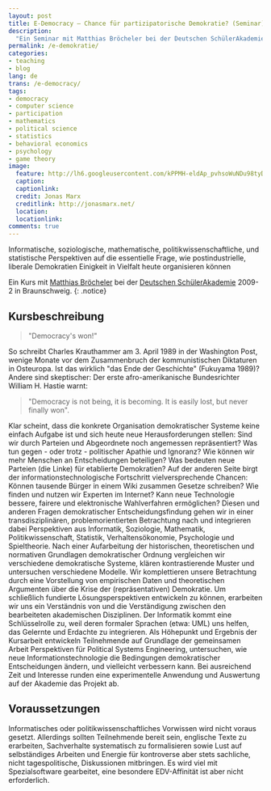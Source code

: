 ```yaml
---
layout: post
title: E-Democracy – Chance für partizipatorische Demokratie? (Seminar)
description:
  "Ein Seminar mit Matthias Bröcheler bei der Deutschen SchülerAkademie 2009-2 in Braunschweig"
permalink: /e-demokratie/
categories:
- teaching
- blog
lang: de
trans: /e-democracy/
tags:
- democracy
- computer science
- participation
- mathematics
- political science
- statistics
- behavioral economics
- psychology
- game theory
image:
  feature: http://lh6.googleusercontent.com/kPPMH-eldAp_pvhsoWuNDu98tyDbnCt4YrqCxsy1ABjH=w884-h246-no
  caption:
  captionlink:
  credit: Jonas Marx
  creditlink: http://jonasmarx.net/
  location:
  locationlink:
comments: true
---
```


Informatische, soziologische, mathematische, politikwissenschaftliche, und statistische Perspektiven auf die essentielle Frage, wie postindustrielle, liberale Demokratien Einigkeit in Vielfalt heute organisieren können

<!--more-->

Ein Kurs mit [Matthias Bröcheler](http://www.matthiasb.com) bei der [Deutschen SchülerAkademie](http://www.deutsche-schuelerakademie.de) 2009-2 in Braunschweig.
{: .notice}


## Kursbeschreibung

>"Democracy's won!"

So schreibt Charles Krauthammer am 3. April 1989 in der Washington Post, wenige Monate vor dem Zusammenbruch der kommunistischen Diktaturen in Osteuropa.
Ist das wirklich "das Ende der Geschichte" (Fukuyama 1989)?
Andere sind skeptischer:
Der erste afro-amerikanische Bundesrichter William H. Hastie warnt:

>"Democracy is not being, it is becoming. It is easily lost, but never finally won".

Klar scheint, dass die konkrete Organisation demokratischer Systeme keine einfach Aufgabe ist und sich heute neue Herausforderungen stellen:
Sind wir durch Parteien und Abgeordnete noch angemessen repräsentiert?
Was tun gegen - oder trotz - politischer Apathie und Ignoranz?
Wie können wir mehr Menschen an Entscheidungen beteiligen? Was bedeuten neue Parteien (die Linke) für etablierte Demokratien?
Auf der anderen Seite birgt der informationstechnologische Fortschritt vielversprechende Chancen:
Können tausende Bürger in einem Wiki zusammen Gesetze schreiben?
Wie finden und nutzen wir Experten im Internet?
Kann neue Technologie bessere, fairere und elektronische Wahlverfahren ermöglichen?
Diesen und anderen Fragen demokratischer Entscheidungsfindung gehen wir in einer transdisziplinären, problemorientierten Betrachtung nach und integrieren dabei Perspektiven aus Informatik, Soziologie, Mathematik, Politikwissenschaft, Statistik, Verhaltensökonomie, Psychologie und Spieltheorie.
Nach einer Aufarbeitung der historischen, theoretischen und normativen Grundlagen demokratischer Ordnung vergleichen wir verschiedene demokratische Systeme, klären kontrastierende Muster und untersuchen verschiedene Modelle. Wir komplettieren unsere Betrachtung durch eine Vorstellung von empirischen Daten und theoretischen Argumenten über die Krise der (repräsentativen) Demokratie.
Um schließlich fundierte Lösungsperspektiven entwickeln zu können, erarbeiten wir uns ein Verständnis von und die Verständigung zwischen den bearbeiteten akademischen Disziplinen.
Der Informatik kommt eine Schlüsselrolle zu, weil deren formaler Sprachen (etwa: UML) uns helfen, das Gelernte und Erdachte zu integrieren.
Als Höhepunkt und Ergebnis der Kursarbeit entwickeln Teilnehmende auf Grundlage der gemeinsamen Arbeit Perspektiven für Political Systems Engineering, untersuchen, wie neue Informationstechnologie die Bedingungen demokratischer Entscheidungen ändern, und vielleicht verbessern kann.
Bei ausreichend Zeit und Interesse runden eine experimentelle Anwendung und Auswertung auf der Akademie das Projekt ab.


## Voraussetzungen

Informatisches oder politikwissenschaftliches Vorwissen wird nicht voraus gesetzt. Allerdings sollten Teilnehmende bereit sein, englische Texte zu erarbeiten, Sachverhalte systematisch zu formalisieren sowie Lust auf selbständiges Arbeiten und Energie für kontroverse aber stets sachliche, nicht tagespolitische, Diskussionen mitbringen. Es wird viel mit Spezialsoftware gearbeitet, eine besondere EDV-Affinität ist aber nicht erforderlich.